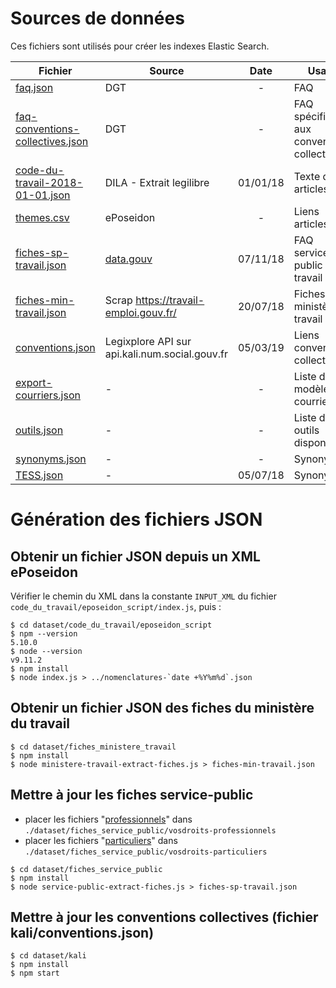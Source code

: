 # Sources de données

Ces fichiers sont utilisés pour créer les indexes Elastic Search.

| Fichier                                                                              | Source                                                                                                                      |   Date   | Usage                                       |
| ------------------------------------------------------------------------------------ | --------------------------------------------------------------------------------------------------------------------------- | :------: | ------------------------------------------- |
| [faq.json](./faq.json)                                                               | DGT                                                                                                                         |    -     | FAQ                                         |
| [faq-conventions-collectives.json](./faq-conventions-collectives.json)               | DGT                                                                                                                         |    -     | FAQ spécifiques aux conventions collectives |
| [code-du-travail-2018-01-01.json](./code-du-travail/code-du-travail-2018-01-01.json) | DILA - Extrait legilibre                                                                                                    | 01/01/18 | Texte des articles                          |
| [themes.csv](./code-du-travail/themes.csv)                                           | ePoseidon                                                                                                                   |    -     | Liens articles/tags                         |
| [fiches-sp-travail.json](./fiches_service_public/fiches-sp-travail.json)             | [data.gouv](https://data.gouv.fr/fr/datasets/service-public-fr-guide-vos-droits-et-demarches-professionnels-entreprises/#_) | 07/11/18 | FAQ service-public travail                  |
| [fiches-min-travail.json](./fiches_ministere_travail/fiches-min-travail.json)        | Scrap https://travail-emploi.gouv.fr/                                                                                       | 20/07/18 | Fiches ministère du travail                 |
| [conventions.json](./kali/conventions.json)                                                        | Legixplore API sur api.kali.num.social.gouv.fr                                                                              | 05/03/19 | Liens conventions collectives               |
| [export-courriers.json](./export-courriers.json)                                     | -                                                                                                                           |    -     | Liste des modèles de courrier               |
| [outils.json](./outils.json)                                                         | -                                                                                                                           |    -     | Liste des outils disponibles                |
| [synonyms.json](./synonyms.json)                                                     | -                                                                                                                           |    -     | Synonymes                                   |
| [TESS.json](./thesaurus/TESS.json)                                                   | -                                                                                                                           | 05/07/18 | Synonymes                                   |

# Génération des fichiers JSON

## Obtenir un fichier JSON depuis un XML ePoseidon

Vérifier le chemin du XML dans la constante `INPUT_XML` du fichier `code_du_travail/eposeidon_script/index.js`, puis :

```
$ cd dataset/code_du_travail/eposeidon_script
$ npm --version
5.10.0
$ node --version
v9.11.2
$ npm install
$ node index.js > ../nomenclatures-`date +%Y%m%d`.json
```

## Obtenir un fichier JSON des fiches du ministère du travail

```
$ cd dataset/fiches_ministere_travail
$ npm install
$ node ministere-travail-extract-fiches.js > fiches-min-travail.json
```

## Mettre à jour les fiches service-public

- placer les fichiers "[professionnels](https://www.data.gouv.fr/fr/datasets/service-public-fr-guide-vos-droits-et-demarches-professionnels-entreprises/)" dans `./dataset/fiches_service_public/vosdroits-professionnels`
- placer les fichiers "[particuliers](https://www.data.gouv.fr/fr/datasets/service-public-fr-guide-vos-droits-et-demarches-particuliers/)" dans `./dataset/fiches_service_public/vosdroits-particuliers`

```
$ cd dataset/fiches_service_public
$ npm install
$ node service-public-extract-fiches.js > fiches-sp-travail.json
```

## Mettre à jour les conventions collectives (fichier kali/conventions.json)

```
$ cd dataset/kali
$ npm install
$ npm start
```
